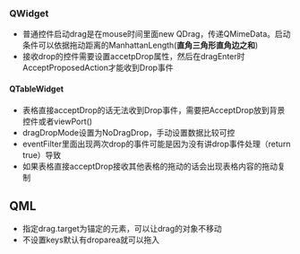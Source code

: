 

### QWidget

- 普通控件启动drag是在mouse时间里面new QDrag，传递QMimeData。启动条件可以依据拖动距离的ManhattanLength(**直角三角形直角边之和**)
- 接收drop的控件需要设置accetpDrop属性，然后在dragEnter时AcceptProposedAction才能收到Drop事件

#### QTableWidget

- 表格直接acceptDrop的话无法收到Drop事件，需要把AcceptDrop放到背景控件或者viewPort()
- dragDropMode设置为NoDragDrop，手动设置数据比较可控
- eventFilter里面出现两次drop的事件可能是因为没有讲drop事件处理（return true）导致
- 如果表格直接acceptDrop接收其他表格的拖动的话会出现表格内容的拖动复制





## QML

- 指定drag.target为锚定的元素，可以让drag的对象不移动
- 不设置keys默认有droparea就可以拖入

